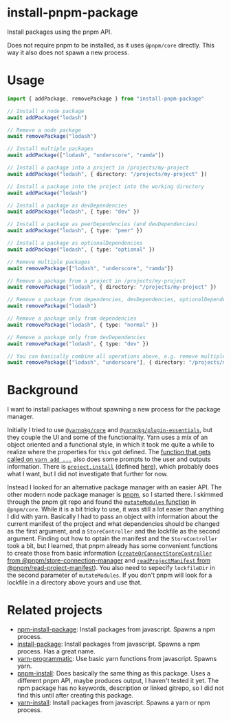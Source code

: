 # install-pnpm-package

Install packages using the pnpm API.

Does not require pnpm to be installed, as it uses `@pnpm/core` directly. This way it also does not spawn a new process.

# Usage

```typescript
import { addPackage, removePackage } from "install-pnpm-package"

// Install a node package
await addPackage("lodash")

// Remove a node package
await removePackage("lodash")

// Install multiple packages
await addPackage(["lodash", "underscore", "ramda"])

// Install a package into a project in /projects/my-project
await addPackage("lodash", { directory: "/projects/my-project" })

// Install a package into the project into the working directory
await addPackage("lodash")

// Install a package as devDependencies
await addPackage("lodash", { type: "dev" })

// Install a package as peerDependencies (and devDependencies)
await addPackage("lodash", { type: "peer" })

// Install a package as optionalDependencies
await addPackage("lodash", { type: "optional" })

// Remove multiple packages
await removePackage(["lodash", "underscore", "ramda"])

// Remove a package from a project in /projects/my-project
await removePackage("lodash", { directory: "/projects/my-project" })

// Remove a package from dependencies, devDependencies, optionalDependencies and peerDependencies
await removePackage("lodash")

// Remove a package only from dependencies
await removePackage("lodash", { type: "normal" })

// Remove a package only from devDependencies
await removePackage("lodash", { type: "dev" })

// You can basically combine all operations above, e.g. remove multiple modules from devDependencies from a package in /projects/my-project
await removePackage(["lodash", "underscore"], { directory: "/projects/my-project", type: "dev" })
```

# Background

I want to install packages without spawning a new process for the package manager.

Initially I tried to use [`@yarnpkg/core`](https://github.com/yarnpkg/berry/tree/master/packages/yarnpkg-core) and
[`@yarnpkg/plugin-essentials`](https://github.com/yarnpkg/berry/tree/master/packages/plugin-essentials), but they couple
the UI and some of the functionality. Yarn uses a mix of an object oriented and a functional style, in which it took me
quite a while to realize where the properties for `this` got defined. The
[function that gets called on `yarn add ...`](https://github.com/yarnpkg/berry/blob/master/packages/plugin-essentials/sources/commands/add.ts#L122-L327)
also does some prompts to the user and outputs information. There is
[`project.install`](https://github.com/yarnpkg/berry/blob/master/packages/plugin-essentials/sources/commands/add.ts#L323)
(defined [here](https://github.com/yarnpkg/berry/blob/master/packages/yarnpkg-core/sources/Project.ts#L1499)), which
probably does what I want, but I did not investigate that further for now.

Instead I looked for an alternative package manager with an easier API. The other modern node package manager is
[pnpm](https://github.com/pnpm/pnpm), so I started there. I skimmed through the pnpm git repo and found the
[`mutateModules` function](https://github.com/pnpm/pnpm/blob/main/packages/core/src/install/index.ts#L157) in
`@pnpm/core`. While it is a bit tricky to use, it was still a lot easier than anything I did with yarn. Basically I had
to pass an object with information about the current manifest of the project and what dependencies should be changed as
the first argument, and a `StoreController` and the lockfile as the second argument. Finding out how to optain the
manifest and the `StoreController` took a bit, but I learned, that pnpm already has some convenient functions to create
those from basic information
([`createOrConnectStoreController` from @pnpm/store-connection-manager](https://github.com/pnpm/pnpm/blob/main/packages/store-connection-manager/src/index.ts#L41)
and
[`readProjectManifest` from @pnpm/read-project-manifest](https://github.com/pnpm/pnpm/blob/main/packages/read-project-manifest/src/index.ts#L30)).
You also need to sepecify `lockfileDir` in the second parameter of `mutateModules`. If you don't pnpm will look for a
lockfile in a directory above yours and use that.

# Related projects

- [npm-install-package](https://github.com/yoshuawuyts/npm-install-package): Install packages from javascript. Spawns a
  npm process.
- [install-package](https://github.com/1000ch/install-package): Install packages from javascript. Spawns a npm process.
  Has a great name.
- [yarn-programmatic](https://github.com/tristanMatthias/yarn-programmatic): Use basic yarn functions from javascript.
  Spawns yarn.
- [pnpm-install](https://www.npmjs.com/package/pnpm-install): Does basically the same thing as this package. Uses a
  different pnpm API, maybe produces output, I haven't tested it yet. The npm package has no keywords, description or
  linked gitrepo, so I did not find this until after creating this package.
- [yarn-install](https://github.com/egoist/yarn-install): Install packages from javascript. Spawns a yarn or npm
  process.
